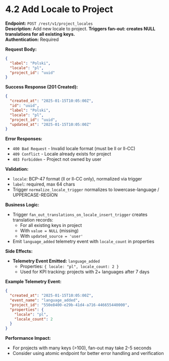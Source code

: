 # 4.2 Add Locale to Project

**Endpoint:** `POST /rest/v1/project_locales`  
**Description:** Add new locale to project. **Triggers fan-out: creates NULL translations for all existing keys.**  
**Authentication:** Required

**Request Body:**

```json
{
  "label": "Polski",
  "locale": "pl",
  "project_id": "uuid"
}
```

**Success Response (201 Created):**

```json
{
  "created_at": "2025-01-15T10:05:00Z",
  "id": "uuid",
  "label": "Polski",
  "locale": "pl",
  "project_id": "uuid",
  "updated_at": "2025-01-15T10:05:00Z"
}
```

**Error Responses:**

- `400 Bad Request` - Invalid locale format (must be ll or ll-CC)
- `409 Conflict` - Locale already exists for project
- `403 Forbidden` - Project not owned by user

**Validation:**

- `locale`: BCP-47 format (ll or ll-CC only), normalized via trigger
- `label`: required, max 64 chars
- Trigger `normalize_locale_trigger` normalizes to lowercase-language / UPPERCASE-REGION

**Business Logic:**

- Trigger `fan_out_translations_on_locale_insert_trigger` creates translation records:
  - For all existing keys in project
  - With `value = NULL` (missing)
  - With `updated_source = 'user'`
- Emit `language_added` telemetry event with `locale_count` in properties

**Side Effects:**

- **Telemetry Event Emitted:** `language_added`
  - Properties: `{ locale: "pl", locale_count: 2 }`
  - Used for KPI tracking: projects with 2+ languages after 7 days

**Example Telemetry Event:**

```json
{
  "created_at": "2025-01-15T10:05:00Z",
  "event_name": "language_added",
  "project_id": "550e8400-e29b-41d4-a716-446655440000",
  "properties": {
    "locale": "pl",
    "locale_count": 2
  }
}
```

**Performance Impact:**

- For projects with many keys (>100), fan-out may take 2-5 seconds
- Consider using atomic endpoint for better error handling and verification
